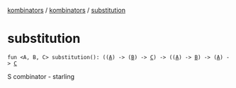 [kombinators](../index.md) / [kombinators](index.md) / [substitution](./substitution.md)

# substitution

`fun <A, B, C> substitution(): ((`[`A`](substitution.md#A)`) -> (`[`B`](substitution.md#B)`) -> `[`C`](substitution.md#C)`) -> ((`[`A`](substitution.md#A)`) -> `[`B`](substitution.md#B)`) -> (`[`A`](substitution.md#A)`) -> `[`C`](substitution.md#C)

S combinator - starling

